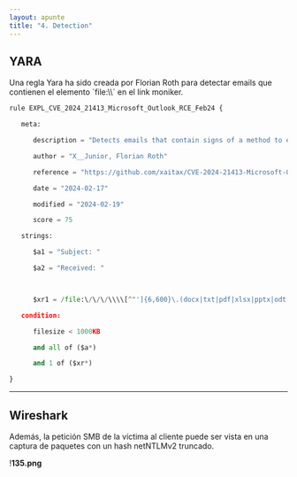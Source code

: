 ```yaml
---
layout: apunte
title: "4. Detection"
---
```


<h2>YARA</h2>
Una regla Yara ha sido creada por Florian Roth para detectar emails que contienen el elemento `file:\\` en el link moniker.

```python
rule EXPL_CVE_2024_21413_Microsoft_Outlook_RCE_Feb24 {

   meta:

      description = "Detects emails that contain signs of a method to exploit CVE-2024-21413 in Microsoft Outlook"

      author = "X__Junior, Florian Roth"

      reference = "https://github.com/xaitax/CVE-2024-21413-Microsoft-Outlook-Remote-Code-Execution-Vulnerability/"

      date = "2024-02-17"

      modified = "2024-02-19"

      score = 75

   strings:

      $a1 = "Subject: "

      $a2 = "Received: "



      $xr1 = /file:\/\/\/\\\\[^"']{6,600}\.(docx|txt|pdf|xlsx|pptx|odt|etc|jpg|png|gif|bmp|tiff|svg|mp4|avi|mov|wmv|flv|mkv|mp3|wav|aac|flac|ogg|wma|exe|msi|bat|cmd|ps1|zip|rar|7z|targz|iso|dll|sys|ini|cfg|reg|html|css|java|py|c|cpp|db|sql|mdb|accdb|sqlite|eml|pst|ost|mbox|htm|php|asp|jsp|xml|ttf|otf|woff|woff2|rtf|chm|hta|js|lnk|vbe|vbs|wsf|xls|xlsm|xltm|xlt|doc|docm|dot|dotm)!/

   condition:

      filesize < 1000KB

      and all of ($a*)

      and 1 of ($xr*)

}
```

----------------
<h2>Wireshark</h2>
Además, la petición SMB de la víctima al cliente puede ser vista en una captura de paquetes con un hash netNTLMv2 truncado.

!**135.png**
